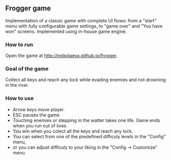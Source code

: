 ## Frogger game

Implementation of a classic game with complete UI flows: from a "start" menu with fully configurable game settings, to "game over" and "You have won" screens. Implemented using in-house game engine.

### How to run

Open the game at http://nnikolaeva.github.io/frogger.

### Goal of the game

Collect all keys and reach any lock while evading enemies and not drowning in the river.

### How to use

* Arrow keys move player.
* ESC pauses the game.
* Touching enemies or stepping in the watter takes one life. Game ends when you run out of lives.
* You win when you colect all the keys and reach any lock.
* You can select from one of the predefined difficuly levels in the "Config" menu,
* or you can adjust difficuly to your liking in the "Config -> Customize" menu.
